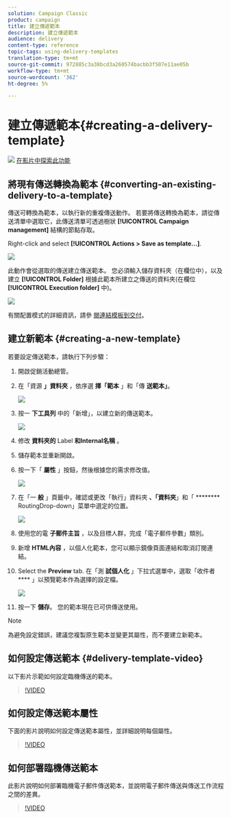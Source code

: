 ```yaml
---
solution: Campaign Classic
product: campaign
title: 建立傳遞範本
description: 建立傳遞範本
audience: delivery
content-type: reference
topic-tags: using-delivery-templates
translation-type: tm+mt
source-git-commit: 972885c3a38bcd3a260574bacbb3f507e11ae05b
workflow-type: tm+mt
source-wordcount: '362'
ht-degree: 5%

---
```



# 建立傳遞範本{#creating-a-delivery-template}

![](assets/do-not-localize/how-to-video.png) [在影片中探索此功能](#delivery-template-video)

## 將現有傳送轉換為範本 {#converting-an-existing-delivery-to-a-template}

傳送可轉換為範本，以執行新的重複傳送動作。 若要將傳送轉換為範本，請從傳送清單中選取它，此傳送清單可透過樹狀 **[!UICONTROL Campaign management]** 結構的節點存取。

Right-click and select **[!UICONTROL Actions > Save as template...]**.

![](assets/s_ncs_user_campaign_save_as_scenario.png)

此動作會從選取的傳送建立傳送範本。 您必須輸入儲存資料夾（在欄位中），以及建立 **[!UICONTROL Folder]** 根據此範本所建立之傳送的資料夾(在欄位 **[!UICONTROL Execution folder]** 中)。

![](assets/s_ncs_user_campaign_save_as_scenario_a.png)

有關配置模式的詳細資訊，請參 [閱連結模板到交付](../../delivery/using/creating-a-delivery-from-a-template.md#linking-the-template-to-a-delivery)。

## 建立新範本 {#creating-a-new-template}

若要設定傳送範本，請執行下列步驟：

1. 開啟促銷活動總管。
1. 在「資源 **」資料夾** ，依序選 **擇「範本** 」和「傳 **送範本」**。

   ![](assets/delivery_template_1.png)

1. 按一 **下工具列** 中的「新增」，以建立新的傳送範本。

   ![](assets/delivery_template_2.png)

1. 修改 **資料夾的** Label **和Internal名稱** 。
1. 儲存範本並重新開啟。
1. 按一下「 **屬性** 」按鈕，然後根據您的需求修改值。

   ![](assets/delivery_template_3.png)

1. 在「一 **般** 」頁籤中，確認或更改「執行」資料夾 **、「資料夾**」和「 ******** RoutingDrop-down」菜單中選定的位置。

   ![](assets/delivery_template_4.png)

1. 使用您的電 **子郵件主旨** ，以及目標人群，完成「電子郵件參數」類別。
1. 新增 **HTML內容** ，以個人化範本，您可以顯示鏡像頁面連結和取消訂閱連結。
1. Select the **Preview** tab. 在「測 **試個人化** 」下拉式選單中，選取「收件者 **** 」以預覽範本作為選擇的設定檔。

   ![](assets/delivery_template_5.png)

1. 按一下 **儲存**。 您的範本現在已可供傳送使用。

>[!NOTE]
>
>為避免設定錯誤，建議您複製原生範本並變更其屬性，而不要建立新範本。

## 如何設定傳送範本 {#delivery-template-video}

以下影片示範如何設定臨機傳送的範本。

>[!VIDEO](https://video.tv.adobe.com/v/24066?quality=12)

## 如何設定傳送範本屬性

下面的影片說明如何設定傳送範本屬性，並詳細說明每個屬性。

>[!VIDEO](https://video.tv.adobe.com/v/24067?quality=12)

## 如何部署臨機傳送範本

此影片說明如何部署臨機電子郵件傳送範本，並說明電子郵件傳送與傳送工作流程之間的差異。

>[!VIDEO](https://video.tv.adobe.com/v/24065?quality=12)
